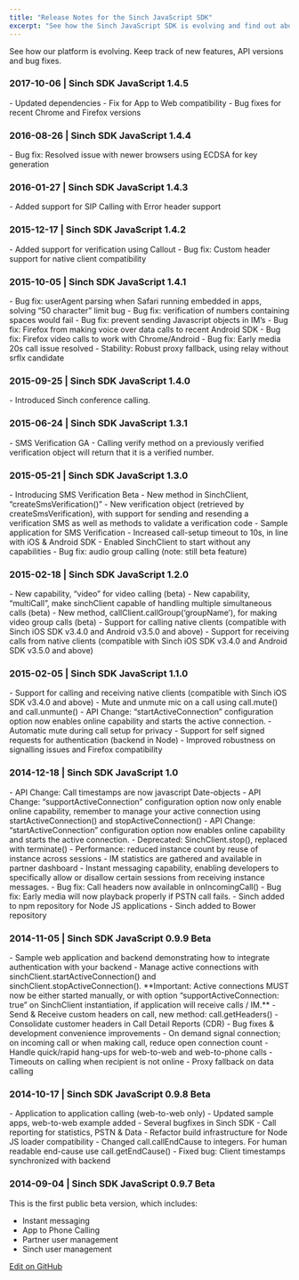 ```yaml
---
title: "Release Notes for the Sinch JavaScript SDK"
excerpt: "See how the Sinch JavaScript SDK is evolving and find out about new features and bug fixes."
---
```


See how our platform is evolving. Keep track of new features, API versions and bug fixes.

<h3>2017-10-06 | Sinch SDK JavaScript 1.4.5 </h3>
-   Updated dependencies
-   Fix for App to Web compatibility
-   Bug fixes for recent Chrome and Firefox versions

<h3>2016-08-26 | Sinch SDK JavaScript 1.4.4 </h3>
- Bug fix: Resolved issue with newer browsers using ECDSA for key generation

<h3>2016-01-27 | Sinch SDK JavaScript 1.4.3</h3>
-   Added support for SIP Calling with Error header support

<h3>2015-12-17 | Sinch SDK JavaScript 1.4.2</h3>
-   Added support for verification using Callout
-   Bug fix: Custom header support for native client compatibility

<h3>2015-10-05 | Sinch SDK JavaScript 1.4.1</h3>
-   Bug fix: userAgent parsing when Safari running embedded in apps, solving “50 character” limit bug
-   Bug fix: verification of numbers containing spaces would fail
-   Bug fix: prevent sending Javascript objects in IM’s
-   Bug fix: Firefox from making voice over data calls to recent Android SDK
-   Bug fix: Firefox video calls to work with Chrome/Android
-   Bug fix: Early media 20s call issue resolved
-   Stability: Robust proxy fallback, using relay without srflx candidate

<h3>2015-09-25 | Sinch SDK JavaScript 1.4.0</h3>
-   Introduced Sinch conference calling.

<h3>2015-06-24 | Sinch SDK JavaScript 1.3.1</h3>
-   SMS Verification GA
-   Calling verify method on a previously verified verification object will return that it is a verified number.

<h3>2015-05-21 | Sinch SDK JavaScript 1.3.0</h3>
-   Introducing SMS Verification Beta
    -   New method in SinchClient, “createSmsVerification()”
    -   New verification object (retrieved by createSmsVerification), with support for sending and resending a verification SMS as well as methods to validate a verification code
    -   Sample application for SMS Verification
-   Increased call-setup timeout to 10s, in line with iOS & Android SDK
-   Enabled SinchClient to start without any capabilities
-   Bug fix: audio group calling (note: still beta feature)

<h3>2015-02-18 | Sinch SDK JavaScript 1.2.0</h3>
-   New capability, “video” for video calling (beta)
-   New capability, “multiCall”, make sinchClient capable of handling multiple simultaneous calls (beta)
-   New method, callClient.callGroup(‘groupName’), for making video group calls (beta)
-   Support for calling native clients (compatible with Sinch iOS SDK v3.4.0 and Android v3.5.0 and above)
-   Support for receiving calls from native clients (compatible with Sinch iOS SDK v3.4.0 and Android SDK v3.5.0 and above)

<h3>2015-02-05 | Sinch SDK JavaScript 1.1.0</h3>
-   Support for calling and receiving native clients (compatible with Sinch iOS SDK v3.4.0 and above)
-   Mute and unmute mic on a call using call.mute() and call.unmunte()
-   API Change: “startActiveConnection” configuration option now enables online capability and starts the active connection.
-   Automatic mute during call setup for privacy
-   Support for self signed requests for authentication (backend in Node)
-   Improved robustness on signalling issues and Firefox compatibility

<h3>2014-12-18 | Sinch SDK JavaScript 1.0</h3>
-   API Change: Call timestamps are now javascript Date-objects
-   API Change: “supportActiveConnection” configuration option now only enable online capability, remember to manage your active connection using startActiveConnection() and stopActiveConnection()
- API Change: “startActiveConnection” configuration option now enables online capability and starts the active connection.
- Deprecated: SinchClient.stop(), replaced with terminate()
- Performance: reduced instance count by reuse of instance across sessions
- IM statistics are gathered and available in partner dashboard
- Instant messaging capability, enabling developers to specifically allow or disallow certain sessions from receiving instance messages.
- Bug fix: Call headers now available in onIncomingCall()
- Bug fix: Early media will now playback properly if PSTN call fails.
- Sinch added to npm repository for Node JS applications
- Sinch added to Bower repository

<h3>2014-11-05 | Sinch SDK JavaScript 0.9.9 Beta</h3>
-   Sample web application and backend demonstrating how to integrate authentication with your backend
-   Manage active connections with sinchClient.startActiveConnection() and sinchClient.stopActiveConnection(). **Important: Active connections MUST now be either started manually, or with option “supportActiveConnection: true” on SinchClient instantiation, if application will receive calls / IM.**
-   Send & Receive custom headers on call, new method: call.getHeaders()
-   Consolidate customer headers in Call Detail Reports (CDR)
-   Bug fixes & development convenience improvements
    -   On demand signal connection; on incoming call or when making call, reduce open connection count
    -   Handle quick/rapid hang-ups for web-to-web and web-to-phone calls
    -   Timeouts on calling when recipient is not online
    -   Proxy fallback on data calling

<h3>2014-10-17 | Sinch SDK JavaScript 0.9.8 Beta</h3>
-   Application to application calling (web-to-web only)
-   Updated sample apps, web-to-web example added
-   Several bugfixes in Sinch SDK
-   Call reporting for statistics, PSTN & Data
-   Refactor build infrastructure for Node JS loader compatibility
-   Changed call.callEndCause to integers. For human readable end-cause use call.getEndCause()
-   Fixed bug: Client timestamps synchronized with backend

<h3>2014-09-04 | Sinch SDK JavaScript 0.9.7 Beta</h3>
This is the first public beta version, which includes:

-   Instant messaging
-   App to Phone Calling
-   Partner user management
-   Sinch user management


<a class="edit-on-github" href="https://github.com/sinch/docs/blob/master/docs/release-notes/release-notes-javascript-sdk.md">Edit on GitHub</a>
